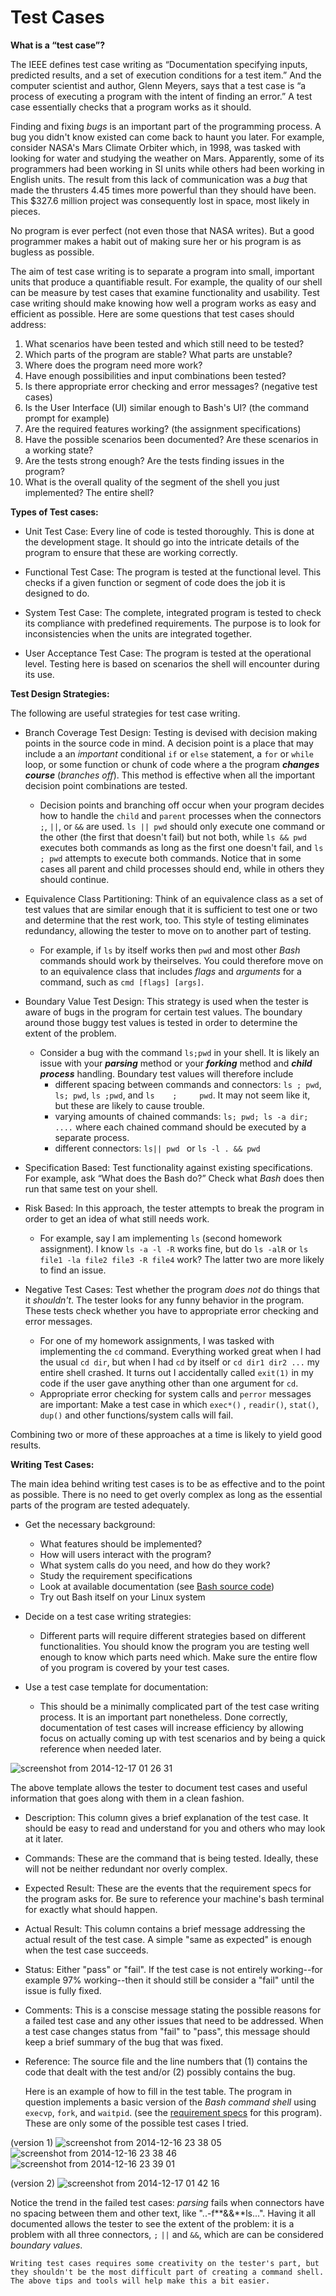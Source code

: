 Test Cases
==========

**What is a “test case”?**

The IEEE defines test case writing as “Documentation specifying inputs, predicted results, and a set of execution conditions for a test item.” And the computer scientist and author, Glenn Meyers, says that a test case is “a process of executing a program with the intent of finding an error.” A test case essentially checks that a program works as it should.

Finding and fixing _bugs_ is an important part of the programming process. A bug you didn't know existed can come back to haunt you later. For example, consider NASA's Mars Climate Orbiter which, in 1998, was tasked with looking for water and studying the weather on Mars. Apparently, some of its programmers had been working in SI units while others had been working in English units. The result from this lack of communication was a _bug_ that made the thrusters 4.45 times more powerful than they should have been. This $327.6 million project was consequently lost in space, most likely in pieces. 

No program is ever perfect (not even those that NASA writes). But a good programmer makes a habit out of making sure her or his program is as bugless as possible.

The aim of test case writing is to separate a program into small, important units that produce a quantifiable result. For example, the quality of our shell can be measure by test cases that examine functionality and usability. Test case writing should make knowing how well a program works as easy and efficient as possible. Here are some questions that test cases should address: 

1. What scenarios have been tested and which still need to be tested?
2. Which parts of the program are stable? What parts are unstable?
3. Where does the program need more work?
4. Have enough possibilities and input combinations been tested?
5. Is there appropriate error checking and error messages? (negative test cases)
6. Is the User Interface (UI) similar enough to Bash's UI? (the command prompt for example)
7. Are the required features working? (the assignment specifications)
8. Have the possible scenarios been documented? Are these scenarios in a working state?
9. Are the tests strong enough? Are the tests finding issues in the program? 
10. What is the overall quality of the segment of the shell you just implemented? The entire shell?


**Types of Test cases:** 

- Unit Test Case: Every line of code is tested thoroughly. This is done at the development stage. It should go into the intricate details of the program to ensure that these are working correctly.

- Functional Test Case: The program is tested at the functional level. This checks if a given function or segment of code does the job it is designed to do. 

- System Test Case: The complete, integrated program is tested to check its compliance with predefined requirements. The purpose is to look for inconsistencies when the units are integrated together. 

- User Acceptance Test Case: The program is tested at the operational level. Testing here is based on scenarios the shell will encounter during its use. 

**Test Design Strategies:**

The following are useful strategies for test case writing.

- Branch Coverage Test Design: Testing is devised with decision making points in the source code in mind. A decision point is a place that may include a an _important_ conditional `if` or `else` statement, a `for` or `while` loop, or some function or chunk of code where a the program _**changes course**_ (_branches off_). This method is effective when all the important decision point combinations are tested.

  - Decision points and branching off occur when your program decides how to handle the `child` and `parent` processes when the connectors `;`, `||`, or `&&` are used. `ls || pwd` should only execute one command or the other (the first that doesn't fail) but not both, while `ls && pwd` executes both commands as long as the first one doesn't fail, and `ls ; pwd` attempts to execute both commands. Notice that in some cases all parent and child processes should end, while in others they should continue. 

- Equivalence Class Partitioning: Think of an equivalence class as a set of test values that are similar enough that it is sufficient to test one or two and determine that the rest work, too. This style of testing eliminates redundancy, allowing the tester to move on to another part of testing.

  - For example, if `ls` by itself works then `pwd` and most other _Bash_ commands should work by theirselves. You could therefore move on to an equivalence class that includes _flags_ and _arguments_ for a command, such as `cmd [flags] [args]`. 

- Boundary Value Test Design: This strategy is used when the tester is aware of bugs in the program for certain test values. The boundary around those buggy test values is tested in order to determine the extent of the problem.

  - Consider a bug with the command `ls;pwd` in your shell. It is likely an issue with your **_parsing_** method or your **_forking_** method and **_child process_** handling. Boundary test values will therefore include 
    - different spacing between commands and connectors: `ls ; pwd`, `ls; pwd`, `ls ;pwd`, and `ls    ;     pwd`. It may not seem like it, but these are likely to cause trouble. 
    - varying amounts of chained commands: `ls; pwd; ls -a dir; ....` where each chained command should be executed by a separate process. 
    - different connectors: `ls|| pwd ` or `ls -l . && pwd` 

- Specification Based: Test functionality against existing specifications. For example, ask “What does the Bash do?” Check what _Bash_ does then run that same test on your shell.

- Risk Based: In this approach, the tester attempts to break the program in order to get an idea of what still needs work.
  
  - For example, say I am implementing `ls` (second homework assignment). I know `ls -a -l -R` works fine, but do `ls -alR` or `ls file1 -la file2 file3 -R file4` work? The latter two are more likely to find an issue. 

- Negative Test Cases: Test whether the program _does not_ do things that it _shouldn't_. The tester looks for any funny behavior in the program. These tests check whether you have to appropriate error checking and error messages.
  
  - For one of my homework assignments, I was tasked with implementing the `cd` command. Everything worked great when I had the usual `cd dir`, but when I had `cd` by itself or `cd dir1 dir2 ...` my entire shell crashed. It turns out I accidentally called `exit(1)` in my code if the user gave anything other than one argument for `cd`. 
  - Appropriate error checking for system calls and `perror` messages are important: Make a test case in which `exec*()` , `readir()`, `stat()`, `dup()` and other functions/system calls will fail.


Combining two or more of these approaches  at a time is likely to yield good results.


**Writing Test Cases:** 

The main idea behind writing test cases is to be as effective and to the point as possible. There is no need to get overly complex as long as the essential parts of the program are tested adequately.

- Get the necessary background:
  
  - What features should be implemented? 
  - How will users interact with the program?
  - What system calls do you need, and how do they work?
  - Study the requirement specifications
  - Look at available documentation (see [Bash source code](https://www.gnu.org/software/bash/))
  - Try out Bash itself on your Linux system

- Decide on a test case writing strategies: 
  - Different parts will require different strategies based on different functionalities. You should know the program you are testing well enough to know which parts need which. Make sure the entire flow of you program is covered by your test cases.

- Use a test case template for documentation:
  - This should be a minimally complicated part of the test case writing process. It is an important part nonetheless. Done correctly, documentation of test cases will increase efficiency by allowing focus on actually coming up with test scenarios and by being a quick reference when needed later.

![screenshot from 2014-12-17 01 26 31](https://cloud.githubusercontent.com/assets/9201839/5469090/32cb6676-858c-11e4-99a3-2ff32a382fdb.png)

The above template allows the tester to document test cases and useful information that goes along with them in a clean fashion.

- Description: This column gives a brief explanation of the test case. It should be easy to read and understand for you and others who may look at it later.
- Commands: These are the command that is being tested. Ideally, these will not be neither redundant nor overly complex.
- Expected Result: These are the events that the requirement specs for the program asks for. Be sure to reference your machine's bash terminal for exactly what should happen.
- Actual Result: This column contains a brief message addressing the actual result of the test case. A simple "same as expected" is enough when the test case succeeds. 
- Status: Either "pass" or "fail". If the test case is not entirely working--for example 97% working--then it should still be consider a "fail" until the issue is fully fixed.
- Comments: This is a conscise message stating the possible reasons for a failed test case and any other issues that need to be addressed. When a test case changes status from "fail" to "pass", this message should keep a brief summary of the bug that was fixed.
- Reference: The source file and the line numbers that (1) contains the code that dealt with the test and/or (2) possibly contains the bug.

	
	Here is an example of how to fill in the test table. The program in question implements a basic version of the _Bash command shell_ using `execvp`, `fork`, and `waitpid`. (see the [requirement specs](https://github.com/mikeizbicki/ucr-cs100/blob/cs100-2014fall/assignments/hw/hw0-rshell/README.md) for this program). These are only some of the possible test cases I tried.

(version 1)
![screenshot from 2014-12-16 23 38 05](https://cloud.githubusercontent.com/assets/9201839/5468037/df8d176a-857d-11e4-9f61-4a18ecafcc2d.png)
![screenshot from 2014-12-16 23 38 46](https://cloud.githubusercontent.com/assets/9201839/5468045/e78666d8-857d-11e4-945e-3cbc836670c2.png)
![screenshot from 2014-12-16 23 39 01](https://cloud.githubusercontent.com/assets/9201839/5468060/0ea8e5a6-857e-11e4-973c-e43116386799.png)

(version 2)
![screenshot from 2014-12-17 01 42 16](https://cloud.githubusercontent.com/assets/9201839/5469260/623a3b06-858e-11e4-98d1-f8fc58a50721.png)


Notice the trend in the failed test cases: _parsing_ fails when connectors have no spacing between them and other text, like "..-f**&&**ls...". Having it all documented allows the tester to see the extent of the problem: it is a problem with all three connectors, `;` `||` and `&&`, which are can be considered _boundary values_.

	Writing test cases requires some creativity on the tester's part, but they shouldn't be the most difficult part of creating a command shell. The above tips and tools will help make this a bit easier.
